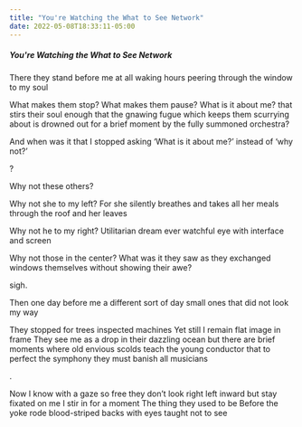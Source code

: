 ```yaml
---
title: "You're Watching the What to See Network"
date: 2022-05-08T18:33:11-05:00
---
```


##### You're Watching the What to See Network

There they stand
before me
at all waking hours
peering through the window to my soul
  
What makes them stop?
What makes them pause?
What is it about me?
that stirs their soul enough
that the gnawing fugue which keeps them scurrying about
is drowned out for a brief moment
by the fully summoned orchestra?
  
And when was it that I stopped asking
‘What is it about me?’ instead of ‘why not?’
  
?
  
Why not these others?
  
Why not she to my left?
For she silently breathes
and takes all her meals
through the roof and her leaves
  
Why not he to my right?
Utilitarian dream
ever watchful eye
with interface and screen
  
Why not those in the center?
What was it they saw
as they exchanged windows themselves
without showing their awe?
  
sigh.
  
Then one day
before me
a different sort of day
small ones that did not look my way
  
They stopped for trees
inspected machines
Yet still I remain
flat image in frame
They see me as a drop in their dazzling ocean
but there are brief moments
where old envious scolds teach the young conductor
that to perfect the symphony they must banish all musicians
  
.
  
Now I know
with a gaze so free
they don’t look right left inward
but stay fixated on me
I stir in for a moment
The thing they used to be
Before the yoke rode blood-striped backs
with eyes taught not to see
